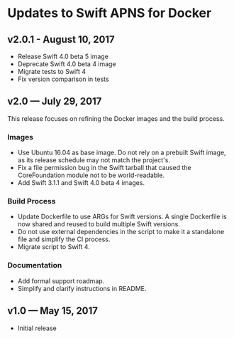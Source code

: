 # Updates to Swift APNS for Docker

## v2.0.1 - August 10, 2017

- Release Swift 4.0 beta 5 image
- Deprecate Swift 4.0 beta 4 image
- Migrate tests to Swift 4
- Fix version comparison in tests

## v2.0 — July 29, 2017

This release focuses on refining the Docker images and the build process.

### Images

- Use Ubuntu 16.04 as base image. Do not rely on a prebuilt Swift image, as its release schedule may not match the project's.
- Fix a file permission bug in the Swift tarball that caused the CoreFoundation module not to be world-readable.
- Add Swift 3.1.1 and Swift 4.0 beta 4 images.

### Build Process

- Update Dockerfile to use ARGs for Swift versions. A single Dockerfile is now shared and reused to build multiple Swift versions.
- Do not use external dependencies in the script to make it a standalone file and simplify the CI process.
- Migrate script to Swift 4.

### Documentation

- Add formal support roadmap.
- Simplify and clarify instructions in README.

## v1.0 — May 15, 2017

- Initial release